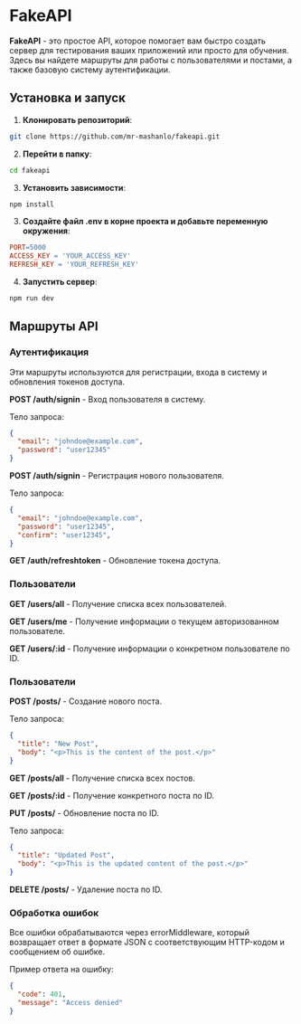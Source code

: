 # FakeAPI

**FakeAPI** - это простое API, которое помогает вам быстро создать сервер для тестирования ваших приложений или просто для обучения. Здесь вы найдете маршруты для работы с пользователями и постами, а также базовую систему аутентификации.

## Установка и запуск

1. **Клонировать репозиторий**:
```bash
git clone https://github.com/mr-mashanlo/fakeapi.git
```

2. **Перейти в папку**:
```bash
cd fakeapi
```

3. **Установить зависимости**:
```bash
npm install
```

3. **Создайте файл .env в корне проекта и добавьте переменную окружения**:
```makefile
PORT=5000
ACCESS_KEY = 'YOUR_ACCESS_KEY'
REFRESH_KEY = 'YOUR_REFRESH_KEY'
```

4. **Запустить сервер**:
```bash
npm run dev
```

## Маршруты API

### Аутентификация

Эти маршруты используются для регистрации, входа в систему и обновления токенов доступа.

**POST /auth/signin** - Вход пользователя в систему.

Тело запроса:
```json
{
  "email": "johndoe@example.com",
  "password": "user12345"
}
```

**POST /auth/signin** - Регистрация нового пользователя.

Тело запроса:
```json
{
  "email": "johndoe@example.com",
  "password": "user12345",
  "confirm": "user12345",
}
```

**GET /auth/refreshtoken** - Обновление токена доступа.

### Пользователи

**GET /users/all** - Получение списка всех пользователей.

**GET /users/me** - Получение информации о текущем авторизованном пользователе.

**GET /users/:id** - Получение информации о конкретном пользователе по ID.

### Пользователи

**POST /posts/** - Создание нового поста.

Тело запроса:
```json
{
  "title": "New Post",
  "body": "<p>This is the content of the post.</p>"
}
```

**GET /posts/all** - Получение списка всех постов.

**GET /posts/:id** - Получение конкретного поста по ID.

**PUT /posts/** - Обновление поста по ID.

Тело запроса:
```json
{
  "title": "Updated Post",
  "body": "<p>This is the updated content of the post.</p>"
}
```

**DELETE /posts/** - Удаление поста по ID.

### Обработка ошибок

Все ошибки обрабатываются через errorMiddleware, который возвращает ответ в формате JSON с соответствующим HTTP-кодом и сообщением об ошибке.

Пример ответа на ошибку:
```json
{
  "code": 401,
  "message": "Access denied"
}
```